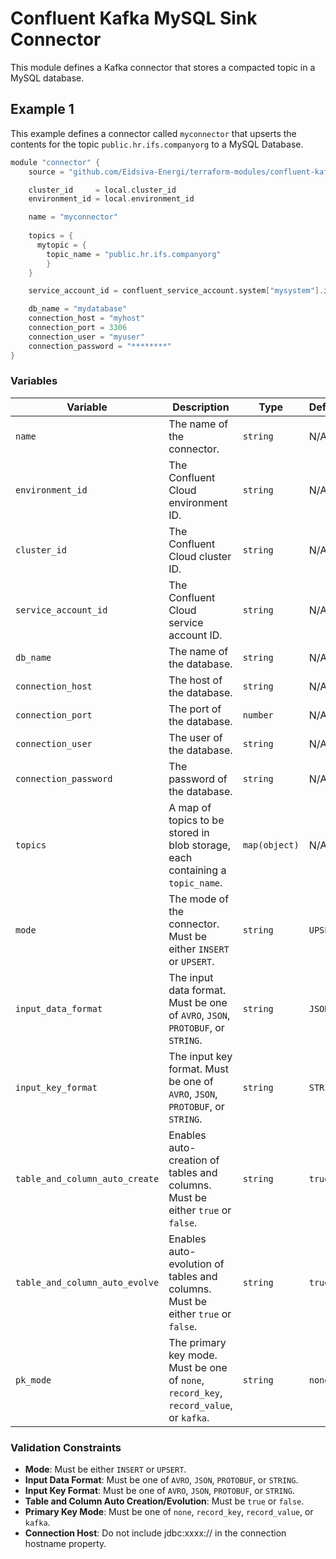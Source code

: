 # Confluent Kafka MySQL Sink Connector

This module defines a Kafka connector that stores a compacted topic in a MySQL database.

## Example 1
This example defines a connector called `myconnector` that upserts the contents for the topic `public.hr.ifs.companyorg` to a MySQL Database.

```c
module "connector" {
    source = "github.com/Eidsiva-Energi/terraform-modules/confluent-kafka/connectors/mysql-sink"

    cluster_id     = local.cluster_id
    environment_id = local.environment_id

    name = "myconnector"
    
    topics = {
      mytopic = {
        topic_name = "public.hr.ifs.companyorg"
        }
    }

    service_account_id = confluent_service_account.system["mysystem"].id

    db_name = "mydatabase"
    connection_host = "myhost"
    connection_port = 3306
    connection_user = "myuser"
    connection_password = "********"
}
```

### Variables

| **Variable**                    | **Description**                                                                 | **Type**         | **Default**       |
|----------------------------------|---------------------------------------------------------------------------------|------------------|-------------------|
| `name`                           | The name of the connector.                                                      | `string`         | N/A               |
| `environment_id`                 | The Confluent Cloud environment ID.                                             | `string`         | N/A               |
| `cluster_id`                     | The Confluent Cloud cluster ID.                                                 | `string`         | N/A               |
| `service_account_id`             | The Confluent Cloud service account ID.                                         | `string`         | N/A               |
| `db_name`                        | The name of the database.                                                       | `string`         | N/A               |
| `connection_host`                | The host of the database.                                                       | `string`         | N/A               |
| `connection_port`                | The port of the database.                                                       | `number`         | N/A               |
| `connection_user`                | The user of the database.                                                       | `string`         | N/A               |
| `connection_password`            | The password of the database.                                                   | `string`         | N/A               |
| `topics`                         | A map of topics to be stored in blob storage, each containing a `topic_name`.   | `map(object)`    | N/A               |
| `mode`                           | The mode of the connector. Must be either `INSERT` or `UPSERT`.                 | `string`         | `UPSERT`          |
| `input_data_format`              | The input data format. Must be one of `AVRO`, `JSON`, `PROTOBUF`, or `STRING`.  | `string`         | `JSON`            |
| `input_key_format`               | The input key format. Must be one of `AVRO`, `JSON`, `PROTOBUF`, or `STRING`.   | `string`         | `STRING`          |
| `table_and_column_auto_create`   | Enables auto-creation of tables and columns. Must be either `true` or `false`.  | `string`         | `true`            |
| `table_and_column_auto_evolve`   | Enables auto-evolution of tables and columns. Must be either `true` or `false`. | `string`         | `true`            |
| `pk_mode`                        | The primary key mode. Must be one of `none`, `record_key`, `record_value`, or `kafka`. | `string`         | `none`            |

### Validation Constraints
- **Mode**: Must be either `INSERT` or `UPSERT`.
- **Input Data Format**: Must be one of `AVRO`, `JSON`, `PROTOBUF`, or `STRING`.
- **Input Key Format**: Must be one of `AVRO`, `JSON`, `PROTOBUF`, or `STRING`.
- **Table and Column Auto Creation/Evolution**: Must be `true` or `false`.
- **Primary Key Mode**: Must be one of `none`, `record_key`, `record_value`, or `kafka`.
- **Connection Host**: Do not include jdbc:xxxx:// in the connection hostname property.
